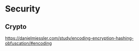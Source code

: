 # Security

## Crypto
https://danielmiessler.com/study/encoding-encryption-hashing-obfuscation/#encoding
